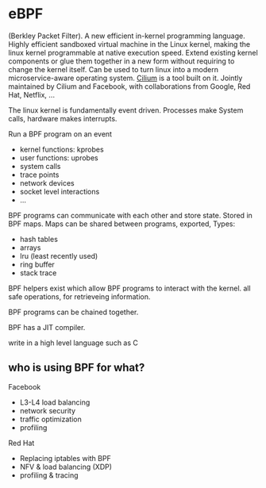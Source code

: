 # eBPF

(Berkley Packet Filter).
A new efficient in-kernel programming language.
Highly efficient sandboxed virtual machine in the Linux kernel, making the linux kernel programmable at native execution speed.
Extend existing kernel components or glue them together in a new form without requiring to change the kernel itself.
Can be used to turn linux into a modern microservice-aware operating system.
[Cilium](https://cilium.io/) is a tool built on it.
Jointly maintained by Cilium and Facebook, with collaborations from Google, Red Hat, Netflix, ...


The linux kernel is fundamentally event driven.
Processes make System calls, hardware makes interrupts.

Run a BPF program on an event
* kernel functions: kprobes
* user functions: uprobes
* system calls
* trace points
* network devices
* socket level interactions
* ...

BPF programs can communicate with each other and store state.
Stored in BPF maps.
Maps can be shared between programs, exported,
Types:
* hash tables
* arrays
* lru (least recently used)
* ring buffer
* stack trace

BPF helpers exist which allow BPF programs to interact with the kernel.
all safe operations, for retrieveing information.

BPF programs can be chained together.

BPF has a JIT compiler.

write in a high level language such as C

## who is using BPF for what?

Facebook
* L3-L4 load balancing
* network security
* traffic optimization
* profiling

Red Hat
* Replacing iptables with BPF
* NFV & load balancing (XDP)
* profiling & tracing
